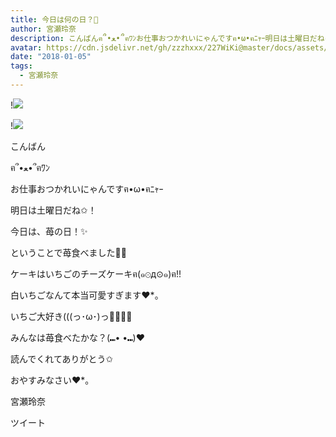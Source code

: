 ```yaml
---
title: 今日は何の日？💓
author: 宮瀬玲奈
description: こんばんฅ՞•ﻌ•՞ฅﾜﾝお仕事おつかれいにゃんですฅ•ω•ฅﾆｬｰ明日は土曜日だね✩！今日は、苺の日！✨ということで苺食べました💓💓...
avatar: https://cdn.jsdelivr.net/gh/zzzhxxx/227WiKi@master/docs/assets/photo/avatar/reina.jpg
date: "2018-01-05"
tags:
  - 宮瀬玲奈
---
```


!![](https://cdn.jsdelivr.net/gh/zzzhxxx/227WiKi-image@master/blog-image/reina-2018-01-05_1.jpg)

!![](https://cdn.jsdelivr.net/gh/zzzhxxx/227WiKi-image@master/blog-image/reina-2018-01-05_2.jpg)



  こんばん

ฅ՞•ﻌ•՞ฅﾜﾝ






お仕事おつかれいにゃんですฅ•ω•ฅﾆｬｰ


明日は土曜日だね✩！





























今日は、苺の日！✨

ということで苺食べました💓💓




ケーキはいちごのチーズケーキฅ(๑⊙д⊙๑)ฅ!!


白いちごなんて本当可愛すぎます❤︎*。










いちご大好き(((っ･ω･)っ💓💓💓💓











みんなは苺食べたかな？(⑉• •⑉)❤︎





読んでくれてありがとう✩


おやすみなさい❤︎*。





宮瀬玲奈


ツイート




